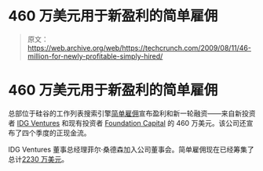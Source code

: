 # 460 万美元用于新盈利的简单雇佣 

> 原文：<https://web.archive.org/web/https://techcrunch.com/2009/08/11/46-million-for-newly-profitable-simply-hired/>

# 460 万美元用于新盈利的简单雇佣

总部位于硅谷的工作列表搜索引擎[简单雇佣](https://web.archive.org/web/20221209133523/http://simplyhired.com/)宣布盈利和新一轮融资——来自新投资者 [IDG Ventures](https://web.archive.org/web/20221209133523/http://www.crunchbase.com/financial-organization/idg-ventures) 和现有投资者 [Foundation Capital](https://web.archive.org/web/20221209133523/http://www.crunchbase.com/financial-organization/foundation-capital) 的 460 万美元。该公司还宣布了四个季度的正现金流。

IDG Ventures 董事总经理菲尔·桑德森加入公司董事会。简单雇佣现在已经筹集了总计[2230 万美元](https://web.archive.org/web/20221209133523/http://www.crunchbase.com/company/simply-hired)。